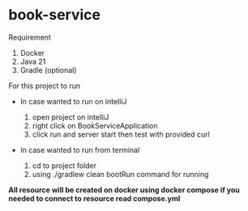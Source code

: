 # book-service
Requirement
1. Docker
2. Java 21
3. Gradle (optional)


For this project to run
- In case wanted to run on intelliJ
  1. open project on intelliJ
  2. right click on BookServiceApplication
  3. click run and server start then test with provided curl
     
- In case wanted to run from terminal
  1. cd to project folder
  2. using ./gradlew clean bootRun command for running


**All resource will be created on docker using docker compose if you needed to connect to resource read compose.yml**
